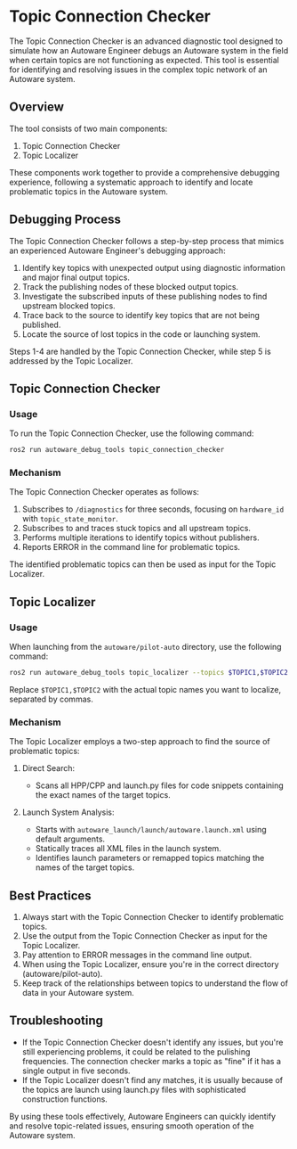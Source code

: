 # Topic Connection Checker

The Topic Connection Checker is an advanced diagnostic tool designed to simulate how an Autoware Engineer debugs an Autoware system in the field when certain topics are not functioning as expected. This tool is essential for identifying and resolving issues in the complex topic network of an Autoware system.

## Overview

The tool consists of two main components:

1. Topic Connection Checker
2. Topic Localizer

These components work together to provide a comprehensive debugging experience, following a systematic approach to identify and locate problematic topics in the Autoware system.

## Debugging Process

The Topic Connection Checker follows a step-by-step process that mimics an experienced Autoware Engineer's debugging approach:

1. Identify key topics with unexpected output using diagnostic information and major final output topics.
2. Track the publishing nodes of these blocked output topics.
3. Investigate the subscribed inputs of these publishing nodes to find upstream blocked topics.
4. Trace back to the source to identify key topics that are not being published.
5. Locate the source of lost topics in the code or launching system.

Steps 1-4 are handled by the Topic Connection Checker, while step 5 is addressed by the Topic Localizer.

## Topic Connection Checker

### Usage

To run the Topic Connection Checker, use the following command:

```bash
ros2 run autoware_debug_tools topic_connection_checker
```

### Mechanism

The Topic Connection Checker operates as follows:

1. Subscribes to `/diagnostics` for three seconds, focusing on `hardware_id` with `topic_state_monitor`.
2. Subscribes to and traces stuck topics and all upstream topics.
3. Performs multiple iterations to identify topics without publishers.
4. Reports ERROR in the command line for problematic topics.

The identified problematic topics can then be used as input for the Topic Localizer.

## Topic Localizer

### Usage

When launching from the `autoware/pilot-auto` directory, use the following command:

```bash
ros2 run autoware_debug_tools topic_localizer --topics $TOPIC1,$TOPIC2
```

Replace `$TOPIC1,$TOPIC2` with the actual topic names you want to localize, separated by commas.

### Mechanism

The Topic Localizer employs a two-step approach to find the source of problematic topics:

1. Direct Search:
   - Scans all HPP/CPP and launch.py files for code snippets containing the exact names of the target topics.

2. Launch System Analysis:
   - Starts with `autoware_launch/launch/autoware.launch.xml` using default arguments.
   - Statically traces all XML files in the launch system.
   - Identifies launch parameters or remapped topics matching the names of the target topics.

## Best Practices

1. Always start with the Topic Connection Checker to identify problematic topics.
2. Use the output from the Topic Connection Checker as input for the Topic Localizer.
3. Pay attention to ERROR messages in the command line output.
4. When using the Topic Localizer, ensure you're in the correct directory (autoware/pilot-auto).
5. Keep track of the relationships between topics to understand the flow of data in your Autoware system.

## Troubleshooting

- If the Topic Connection Checker doesn't identify any issues, but you're still experiencing problems, it could be related to the pulishing frequencies. The connection checker marks a topic as "fine" if it has a single output in five seconds.
- If the Topic Localizer doesn't find any matches, it is usually because of the topics are launch using launch.py files with sophisticated construction functions.

By using these tools effectively, Autoware Engineers can quickly identify and resolve topic-related issues, ensuring smooth operation of the Autoware system.
